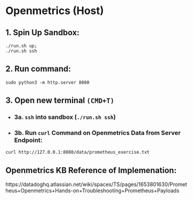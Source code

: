 # Openmetrics (Host)

## 1. Spin Up Sandbox:
```
./run.sh up;
./run.sh ssh
```
## 2. Run command: 

```
sudo python3 -m http.server 8080
```

## 3. Open new terminal `(CMD+T)`
- ### 3a. `ssh` into sandbox (`./run.sh ssh`)
- ### 3b. Run `curl` Command on Openmetrics Data from Server Endpoint: 

```
curl http://127.0.0.1:8080/data/prometheus_exercise.txt
```

## Openmetrics KB Reference of Implemenation:
<link>https://datadoghq.atlassian.net/wiki/spaces/TS/pages/1653801630/Prometheus+Openmetrics+Hands-on+Troubleshooting+Prometheus+Payloads</link>
